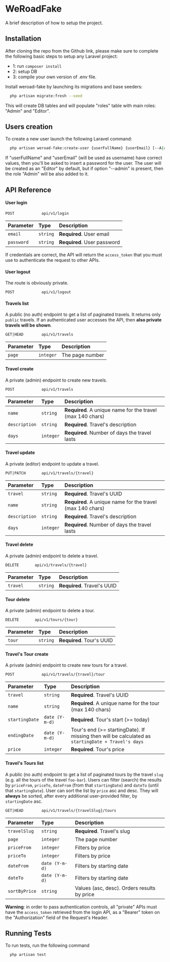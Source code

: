 # WeRoadFake

A brief description of how to setup the project.


## Installation

After cloning the repo from the Github link, please make sure to complete the following basic steps to setup any Laravel project:

- 1: run `composer install`
- 2: setup DB
- 3: compile your own version of .env file.

Install weroad-fake by launching its migrations and base seeders:

```bash
  php artisan migrate:fresh --seed
```
This will create DB tables and will populate "roles" table with main roles: "Admin" and "Editor".



## Users creation

To create a new user launch the following Laravel command:

```bash
  php artisan weroad-fake:create-user {userFullName} {userEmail} [--A|admin]
```

If "userFullName" and "userEmail" (will be used as username) have correct values, then you'll be asked to insert a password for the user.
The user will be created as an "Editor" by default, but if option "--admin" is present, then the role "Admin" will be also added to it.



## API Reference

#### User login

```http
POST            api/v1/login
```

| Parameter | Type     | Description                |
| :-------- | :------- | :------------------------- |
| `email` | `string` | **Required**. User email |
| `password` | `string` | **Required**. User password |

If credentials are correct, the API will return the `access_token` that you must use to authenticate the request to other APIs.

#### User logout

The route is obviously private.

```http
POST            api/v1/logout
```

#### Travels list

A public (no auth) endpoint to get a list of paginated travels. It returns only `public` travels.
If an authenticated user accesses the API, then **also private travels will be shown**.

```http
GET|HEAD        api/v1/travels
```

| Parameter | Type     | Description                |
| :-------- | :------- | :------------------------- |
| `page` | `integer` | The page number |

#### Travel create

A private (admin) endpoint to create new travels.

```http
POST            api/v1/travels
```

| Parameter | Type     | Description                |
| :-------- | :------- | :------------------------- |
| `name` | `string` | **Required**. A unique name for the travel (max 140 chars) |
| `description` | `string` | **Required**. Travel's description |
| `days` | `integer` | **Required**. Number of days the travel lasts |


#### Travel update

A private (editor) endpoint to update a travel.

```http
PUT|PATCH       api/v1/travels/{travel}
```

| Parameter | Type     | Description                |
| :-------- | :------- | :------------------------- |
| `travel` | `string` | **Required**. Travel's UUID |
| `name` | `string` | **Required**. A unique name for the travel (max 140 chars) |
| `description` | `string` | **Required**. Travel's description |
| `days` | `integer` | **Required**. Number of days the travel lasts |



#### Travel delete

A private (admin) endpoint to delete a travel.

```http
DELETE       api/v1/travels/{travel}
```

| Parameter | Type     | Description                |
| :-------- | :------- | :------------------------- |
| `travel` | `string` | **Required**. Travel's UUID |



#### Tour delete

A private (admin) endpoint to delete a tour.

```http
DELETE       api/v1/tours/{tour}
```

| Parameter | Type     | Description                |
| :-------- | :------- | :------------------------- |
| `tour` | `string` | **Required**. Tour's UUID |


#### Travel's Tour create

A private (admin) endpoint to create new tours for a travel.

```http
POST            api/v1/travels/{travel}/tour
```

| Parameter | Type     | Description                |
| :-------- | :------- | :------------------------- |
| `travel` | `string` | **Required**. Travel's UUID |
| `name` | `string` | **Required**. A unique name for the tour (max 140 chars) |
| `startingDate` | `date (Y-m-d)` | **Required**. Tour's start (>= today) |
| `endingDate` | `date (Y-m-d)` | Tour's end (>= startingDate). If missing then will be calculated as `startingDate + Travel's days` |
| `price` | `integer` | **Required**. Tour's price |


#### Travel's Tours list

A public (no auth) endpoint to get a list of paginated tours by the travel `slug` (e.g. all the tours of the travel `foo-bar`). Users can filter (search) the results by `priceFrom`, `priceTo`, `dateFrom` (from that `startingDate`) and `dateTo` (until that `startingDate`). User can sort the list by `price` asc and desc. They will **always** be sorted, after every additional user-provided filter, by `startingDate` asc.

```http
GET|HEAD        api/v1/travels/{travelSlug}/tours
```

| Parameter | Type     | Description                |
| :-------- | :------- | :------------------------- |
| `travelSlug` | `string` | **Required**. Travel's slug |
| `page` | `integer` | The page number |
| `priceFrom` | `integer` | Filters by price |
| `priceTo` | `integer` | Filters by price |
| `dateFrom` | `date (Y-m-d)` | Filters by starting date |
| `dateTo` | `date (Y-m-d)` | Filters by starting date |
| `sortByPrice` | `string` | Values (asc, desc). Orders results by price |


**Warning**: in order to pass authentication controls, all "private" APIs must have the `access_token` retrieved from the login API, as a "Bearer" token on the "Authorization" field of the Request's Header.


## Running Tests

To run tests, run the following command

```bash
  php artisan test
```

